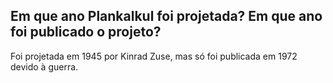 ## Em que ano Plankalkul foi projetada? Em que ano foi publicado o projeto?

Foi projetada em 1945 por Kinrad Zuse, mas só foi publicada em 1972 devido à guerra.
